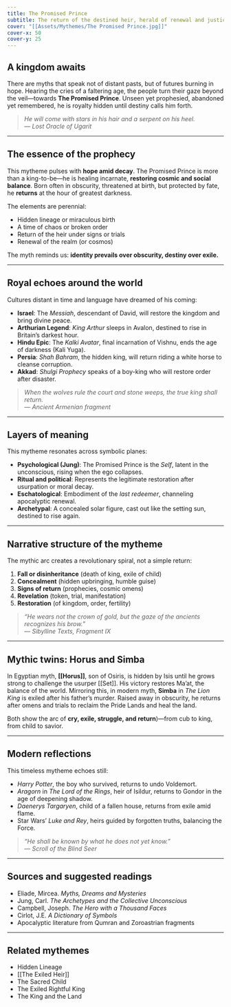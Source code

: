 ```yaml
---
title: The Promised Prince
subtitle: The return of the destined heir, herald of renewal and justice.
cover: "[[Assets/Mythemes/The Promised Prince.jpg]]"
cover-x: 50
cover-y: 25
---
```


## **A kingdom awaits**

There are myths that speak not of distant pasts, but of futures burning in hope. Hearing the cries of a faltering age, the people turn their gaze beyond the veil—towards **The Promised Prince**. Unseen yet prophesied, abandoned yet remembered, he is royalty hidden until destiny calls him forth.

> *He will come with stars in his hair and a serpent on his heel.*  
> — *Lost Oracle of Ugarit*

---

## **The essence of the prophecy**

This mytheme pulses with **hope amid decay**. The Promised Prince is more than a king-to-be—he is healing incarnate, **restoring cosmic and social balance**. Born often in obscurity, threatened at birth, but protected by fate, he **returns** at the hour of greatest darkness.

The elements are perennial:

- Hidden lineage or miraculous birth
- A time of chaos or broken order
- Return of the heir under signs or trials
- Renewal of the realm (or cosmos)

The myth reminds us: **identity prevails over obscurity, destiny over exile.**

---

## **Royal echoes around the world**

Cultures distant in time and language have dreamed of his coming:

* **Israel**: The *Messiah*, descendant of David, will restore the kingdom and bring divine peace.
* **Arthurian Legend**: *King Arthur* sleeps in Avalon, destined to rise in Britain’s darkest hour.
* **Hindu Epic**: The *Kalki Avatar*, final incarnation of Vishnu, ends the age of darkness (Kali Yuga).
* **Persia**: *Shah Bahram*, the hidden king, will return riding a white horse to cleanse corruption.
* **Akkad**: *Shulgi Prophecy* speaks of a boy-king who will restore order after disaster.

> *When the wolves rule the court and stone weeps, the true king shall return.*  
> — *Ancient Armenian fragment*

---

## **Layers of meaning**

This mytheme resonates across symbolic planes:

* **Psychological (Jung)**: The Promised Prince is the *Self*, latent in the unconscious, rising when the ego collapses.
* **Ritual and political**: Represents the legitimate restoration after usurpation or moral decay.
* **Eschatological**: Embodiment of the *last redeemer*, channeling apocalyptic renewal.
* **Archetypal**: A concealed solar figure, cast out like the setting sun, destined to rise again.

---

## **Narrative structure of the mytheme**

The mythic arc creates a revolutionary spiral, not a simple return:

1. **Fall or disinheritance** (death of king, exile of child)
2. **Concealment** (hidden upbringing, humble guise)
3. **Signs of return** (prophecies, cosmic omens)
4. **Revelation** (token, trial, manifestation)
5. **Restoration** (of kingdom, order, fertility)

> *“He wears not the crown of gold, but the gaze of the ancients recognizes his brow.”*  
> — *Sibylline Texts, Fragment IX*

---

## **Mythic twins: Horus and Simba**

In Egyptian myth, **[[Horus]]**, son of Osiris, is hidden by Isis until he grows strong to challenge the usurper [[Set]]. His victory restores Ma’at, the balance of the world. Mirroring this, in modern myth, **Simba** in *The Lion King* is exiled after his father’s murder. Raised away in obscurity, he returns after omens and trials to reclaim the Pride Lands and heal the land.

Both show the arc of **cry, exile, struggle, and return**)—from cub to king, from child to savior.

---

## **Modern reflections**

This timeless mytheme echoes still:

* *Harry Potter*, the boy who survived, returns to undo Voldemort.
* *Aragorn* in *The Lord of the Rings*, heir of Isildur, returns to Gondor in the age of deepening shadow.
* *Daenerys Targaryen*, child of a fallen house, returns from exile amid flame.
* Star Wars’ *Luke and Rey*, heirs guided by forgotten truths, balancing the Force.

> *“He shall be known by what he does not yet know.”*  
> — *Scroll of the Blind Seer*

---

## **Sources and suggested readings**

* Eliade, Mircea. *Myths, Dreams and Mysteries*
* Jung, Carl. *The Archetypes and the Collective Unconscious*
* Campbell, Joseph. *The Hero with a Thousand Faces*
* Cirlot, J.E. *A Dictionary of Symbols*
* Apocalyptic literature from Qumran and Zoroastrian fragments

---

## **Related mythemes**

* Hidden Lineage  
* [[The Exiled Heir]]  
* The Sacred Child
* The Exiled Rightful King
* The King and the Land